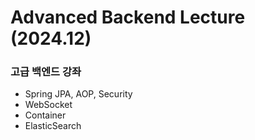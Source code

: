 # Advanced Backend Lecture (2024.12)

### 고급 백엔드 강좌
- Spring JPA, AOP, Security
- WebSocket
- Container
- ElasticSearch
